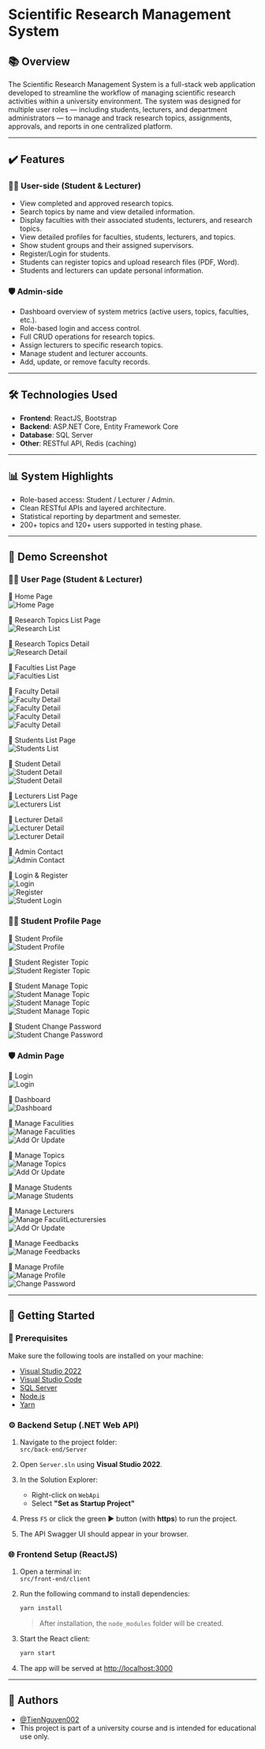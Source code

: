 # Scientific Research Management System

## 📚 Overview

The Scientific Research Management System is a full-stack web application developed to streamline the workflow of managing scientific research activities within a university environment. The system was designed for multiple user roles — including students, lecturers, and department administrators — to manage and track research topics, assignments, approvals, and reports in one centralized platform.

---

## ✔️ Features

### 👨‍🎓 User-side (Student & Lecturer)

- View completed and approved research topics.
- Search topics by name and view detailed information.
- Display faculties with their associated students, lecturers, and research topics.
- View detailed profiles for faculties, students, lecturers, and topics.
- Show student groups and their assigned supervisors.
- Register/Login for students.
- Students can register topics and upload research files (PDF, Word).
- Students and lecturers can update personal information.

### 🛡️ Admin-side

- Dashboard overview of system metrics (active users, topics, faculties, etc.).
- Role-based login and access control.
- Full CRUD operations for research topics.
- Assign lecturers to specific research topics.
- Manage student and lecturer accounts.
- Add, update, or remove faculty records.

---

## 🛠️ Technologies Used

- **Frontend**: ReactJS, Bootstrap
- **Backend**: ASP.NET Core, Entity Framework Core
- **Database**: SQL Server
- **Other**: RESTful API, Redis (caching)

---

## 📊 System Highlights

- Role-based access: Student / Lecturer / Admin.
- Clean RESTful APIs and layered architecture.
- Statistical reporting by department and semester.
- 200+ topics and 120+ users supported in testing phase.

---

## 📂 Demo Screenshot

### 👨‍🎓 User Page (Student & Lecturer)

🔸 Home Page <br/>
![Home Page](screenshots/home-page.png) <br/>

🔸 Research Topics List Page <br/>
![Research List](screenshots/research-list.png) <br/>

🔸 Research Topics Detail <br/>
![Research Detail](screenshots/research-detail.png) <br/>

🔸 Faculties List Page <br/>
![Faculties List](screenshots/faculities-list.png) <br/>

🔸 Faculty Detail <br/>
![Faculty Detail](screenshots/faculity-detail-1.png) <br/>
![Faculty Detail](screenshots/faculity-detail-2.png) <br/>
![Faculty Detail](screenshots/faculity-detail-3.png) <br/>
![Faculty Detail](screenshots/faculity-detail-4.png) <br/>

🔸 Students List Page <br/>
![Students List](screenshots/students-list.png) <br/>

🔸 Student Detail <br/>
![Student Detail](screenshots/student-detail-1.png) <br/>
![Student Detail](screenshots/student-detail-2.png) <br/>

🔸 Lecturers List Page <br/>
![Lecturers List](screenshots/lecturers-list.png) <br/>

🔸 Lecturer Detail <br/>
![Lecturer Detail](screenshots/lecturer-detail-1.png) <br/>
![Lecturer Detail](screenshots/lecturer-detail-2.png) <br/>

🔸 Admin Contact <br/>
![Admin Contact](screenshots/admin-contact.png) <br/>

🔸 Login & Register <br/>
![Login](screenshots/login.png) <br/>
![Register](screenshots/register.png) <br/>
![Student Login](screenshots/student-login.png) <br/>

### 👨‍🎓 Student Profile Page

🔸 Student Profile <br/>
![Student Profile](screenshots/student-profile.png) <br/>

🔸 Student Register Topic <br/>
![Student Register Topic](screenshots/student-register-topic.png) <br/>

🔸 Student Manage Topic <br/>
![Student Manage Topic](screenshots/student-manage-topic-1.png) <br/>
![Student Manage Topic](screenshots/student-manage-topic-2.png) <br/>
![Student Manage Topic](screenshots/student-manage-topic-3.png) <br/>

🔸 Student Change Password <br/>
![Student Change Password](screenshots/student-change-password.png) <br/>

### 🛡️ Admin Page

🔸 Login <br/>
![Login](screenshots/admin-login.png) <br/>

🔸 Dashboard <br/>
![Dashboard](screenshots/admin-dashboard.png) <br/>

🔸 Manage Faculities <br/>
![Manage Faculities](screenshots/admin-manage-faculties.png) <br/>
![Add Or Update](screenshots/admin-manage-faculity-addorupdate.png) <br/>

🔸 Manage Topics <br/>
![Manage Topics](screenshots/admin-manage-topics.png) <br/>
![Add Or Update](screenshots/admin-manage-topic-addorupdate.png) <br/>

🔸 Manage Students <br/>
![Manage Students](screenshots/admin-manage-students.png) <br/>

🔸 Manage Lecturers <br/>
![Manage FaculitLecturersies](screenshots/admin-manage-lecturers.png) <br/>
![Add Or Update](screenshots/admin-manage-lecturer-addorupdate.png) <br/>

🔸 Manage Feedbacks <br/>
![Manage Feedbacks](screenshots/admin-manage-feedbacks.png) <br/>

🔸 Manage Profile <br/>
![Manage Profile](screenshots/admin-manage-profile.png) <br/>
![Change Password](screenshots/admin-change-password.png) <br/>

---

## 🚀 Getting Started

### 🧰 Prerequisites

Make sure the following tools are installed on your machine:

- [Visual Studio 2022](https://visualstudio.microsoft.com/)
- [Visual Studio Code](https://code.visualstudio.com/)
- [SQL Server](https://www.microsoft.com/en-us/sql-server)
- [Node.js](https://nodejs.org/)
- [Yarn](https://classic.yarnpkg.com/lang/en/docs/install/)

### ⚙️ Backend Setup (.NET Web API)

1. Navigate to the project folder:  
   `src/back-end/Server`

2. Open `Server.sln` using **Visual Studio 2022**.

3. In the Solution Explorer:

   - Right-click on `WebApi`
   - Select **"Set as Startup Project"**

4. Press `F5` or click the green ▶️ button (with **https**) to run the project.

5. The API Swagger UI should appear in your browser.

### 🌐 Frontend Setup (ReactJS)

1. Open a terminal in:  
   `src/front-end/client`

2. Run the following command to install dependencies:

   ```bash
   yarn install
   ```

   > After installation, the `node_modules` folder will be created.

3. Start the React client:

   ```bash
   yarn start
   ```

4. The app will be served at [http://localhost:3000](http://localhost:3000)

---

## 📄 Authors

- [@TienNguyen002](https://github.com/TienNguyen002)
- This project is part of a university course and is intended for educational use only.
